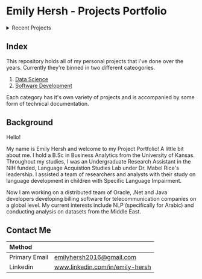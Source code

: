 # Emily Hersh - Projects Portfolio

<details><summary>Recent Projects</summary>
<p>

1. [Password Manager](https://github.com/e476h171/PERSONAL_PROJECTS/tree/main/Software%20Development/Database/Password%20Manager)
2. [Customer Churn Prediction](https://github.com/e476h171/PERSONAL_PROJECTS/tree/main/Data%20Science/Customer%20Churn%20Prediction)
3. [Suicide Prevention](https://github.com/e476h171/PERSONAL_PROJECTS/tree/main/Data%20Science/Suicide%20Prevention)
4. [Goodreads 'Clone'](https://github.com/e476h171/PERSONAL_PROJECTS/tree/main/Software%20Development/Database/Goodreads%20'Clone')

</p>
</details>
</details>

## Index

This repository holds all of my personal projects that i've done over the years. Currently they're binned in two different cateogories.


1. [Data Science](https://github.com/e476h171/PERSONAL_PROJECTS/tree/main/Data%20Science)
2. [Software Development](https://github.com/e476h171/PERSONAL_PROJECTS/tree/main/Software%20Development)

Each category has it's own variety of projects and is accompanied by some form of technical documentation. 

## Background

Hello!

  My name is Emily Hersh and welcome to my Project Portfolio! A little bit about me. I hold a B.Sc in Business Analytics from the University of Kansas. Throughout my studies, I was an Undergraduate Research Assistant in the NIH funded, Language Acquistion Studies Lab under Dr. Mabel Rice's leadership.  I assisted a team of researchers and analysts with their study on language development in children with Specific Language Impairment. 

  Now I am working on a distributed team of Oracle, .Net and Java developers developing billing software for telecommunication companies on a global level. My current interests include NLP (specifically for Arabic) and conducting analysis on datasets from the Middle East. 
  
## Contact Me  

| Method        |                         | 
| :------------- |:-------------------   |
| Primary Email | emilyhersh2016@gmail.com|
| Linkedin    | www.linkedin.com/in/emily-hersh | 
